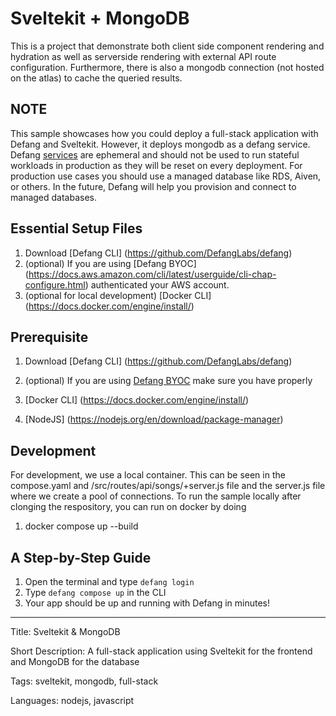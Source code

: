 # Sveltekit + MongoDB

This is a project that demonstrate both client side component rendering and hydration as well as serverside rendering with external API route configuration. Furthermore, there is also a mongodb connection (not hosted on the atlas) to cache the queried results.

## NOTE

This sample showcases how you could deploy a full-stack application with Defang and Sveltekit. However, it deploys mongodb as a defang service. Defang [services](https://12factor.net/processes) are ephemeral and should not be used to run stateful workloads in production as they will be reset on every deployment. For production use cases you should use a managed database like RDS, Aiven, or others. In the future, Defang will help you provision and connect to managed databases.

## Essential Setup Files

1. Download [Defang CLI] (https://github.com/DefangLabs/defang)
2. (optional) If you are using [Defang BYOC] (https://docs.aws.amazon.com/cli/latest/userguide/cli-chap-configure.html) authenticated your AWS account.
3. (optional for local development) [Docker CLI] (https://docs.docker.com/engine/install/)

## Prerequisite

1. Download [Defang CLI] (https://github.com/DefangLabs/defang)
2. (optional) If you are using [Defang BYOC](https://docs.defang.io/docs/concepts/defang-byoc) make sure you have properly
3. [Docker CLI] (https://docs.docker.com/engine/install/)

4. [NodeJS] (https://nodejs.org/en/download/package-manager)

## Development

For development, we use a local container. This can be seen in the compose.yaml and /src/routes/api/songs/+server.js file and the server.js file where we create a pool of connections. To run the sample locally after clonging the respository, you can run on docker by doing

1.  docker compose up --build

## A Step-by-Step Guide

1. Open the terminal and type `defang login`
2. Type `defang compose up` in the CLI
3. Your app should be up and running with Defang in minutes!

---

Title: Sveltekit & MongoDB

Short Description: A full-stack application using Sveltekit for the frontend and MongoDB for the database

Tags: sveltekit, mongodb, full-stack

Languages: nodejs, javascript
